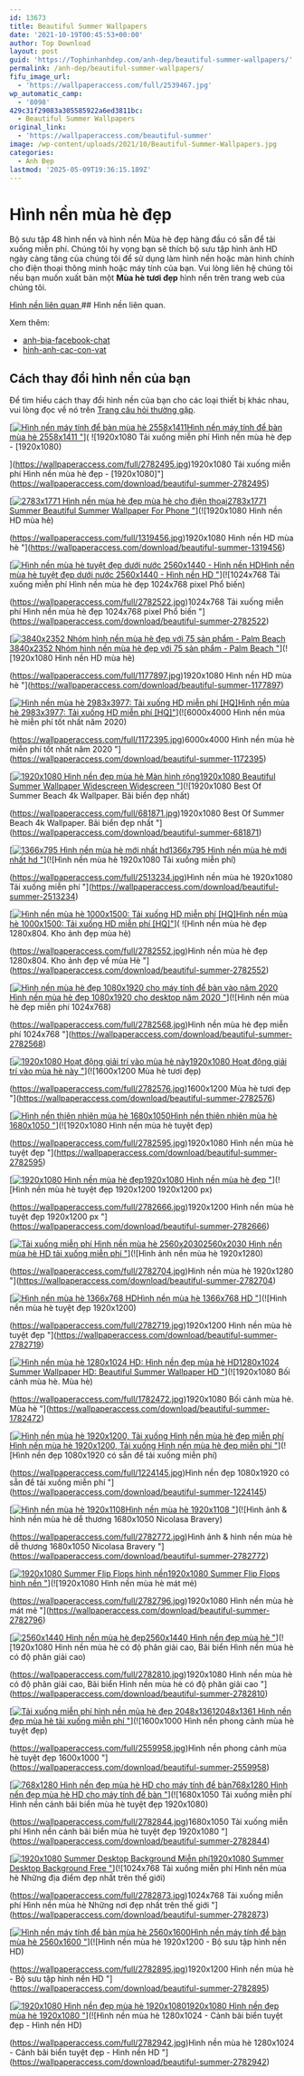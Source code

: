 ```yaml
---
id: 13673
title: Beautiful Summer Wallpapers
date: '2021-10-19T00:45:53+00:00'
author: Top Download
layout: post
guid: 'https://Tophinhanhdep.com/anh-dep/beautiful-summer-wallpapers/'
permalink: /anh-dep/beautiful-summer-wallpapers/
fifu_image_url:
  - 'https://wallpaperaccess.com/full/2539467.jpg'
wp_automatic_camp:
  - '8098'
429c31f29083a305585922a6ed3811bc:
  - Beautiful Summer Wallpapers
original_link:
  - 'https://wallpaperaccess.com/beautiful-summer'
image: /wp-content/uploads/2021/10/Beautiful-Summer-Wallpapers.jpg
categories:
  - Ảnh Đẹp
lastmod: '2025-05-09T19:36:15.189Z'
---
```

# Hình nền mùa hè đẹp

Bộ sưu tập 48 hình nền và hình nền Mùa hè đẹp hàng đầu có sẵn để tải xuống miễn phí. Chúng tôi hy vọng bạn sẽ thích bộ sưu tập hình ảnh HD ngày càng tăng của chúng tôi để sử dụng làm hình nền hoặc màn hình chính cho điện thoại thông minh hoặc máy tính của bạn. Vui lòng liên hệ chúng tôi nếu bạn muốn xuất bản một **Mùa hè tươi đẹp** hình nền trên trang web của chúng tôi.

[Hình nền liên quan ](#related) ## Hình nền liên quan.

   
 Xem thêm:

   
- [anh-bia-facebook-chat](https://tophinhanhdep.com/anh-bia/anh-bia-facebook-chat/)
- [hinh-anh-cac-con-vat](https://tophinhanhdep.com/the-gioi-dong-vat/hinh-anh-cac-con-vat/)

## Cách thay đổi hình nền của bạn

Để tìm hiểu cách thay đổi hình nền của bạn cho các loại thiết bị khác nhau, vui lòng đọc về nó trên [Trang câu hỏi thường gặp](https://tophinhanhdep.com/faq/).

  
[[![Hình nền máy tính để bàn mùa hè 2558x1411](https://wallpaperaccess.com/full/2539467.jpg)Hình nền máy tính để bàn mùa hè 2558x1411 "](https://wallpaperaccess.com/download/beautiful-summer-2539467)]( ![1920x1080 Tải xuống miễn phí Hình nền mùa hè đẹp - [1920x1080)

](https://wallpaperaccess.com/full/2782495.jpg)1920x1080 Tải xuống miễn phí Hình nền mùa hè đẹp - \[1920x1080\]"](https://wallpaperaccess.com/download/beautiful-summer-2782495)

[[![2783x1771 Hình nền mùa hè đẹp mùa hè cho điện thoại](https://wallpaperaccess.com/full/2782500.jpg)2783x1771 Summer Beautiful Summer Wallpaper For Phone "](https://wallpaperaccess.com/download/beautiful-summer-2782500)](![1920x1080 Hình nền HD mùa hè)

(https://wallpaperaccess.com/full/1319456.jpg)1920x1080 Hình nền HD mùa hè "](https://wallpaperaccess.com/download/beautiful-summer-1319456)

[[![Hình nền mùa hè tuyệt đẹp dưới nước 2560x1440 - Hình nền HD](https://wallpaperaccess.com/full/2782512.jpg)Hình nền mùa hè tuyệt đẹp dưới nước 2560x1440 - Hình nền HD "](https://wallpaperaccess.com/download/beautiful-summer-2782512)](![1024x768 Tải xuống miễn phí Hình nền mùa hè đẹp 1024x768 pixel Phổ biến)

(https://wallpaperaccess.com/full/2782522.jpg)1024x768 Tải xuống miễn phí Hình nền mùa hè đẹp 1024x768 pixel Phổ biến "](https://wallpaperaccess.com/download/beautiful-summer-2782522)

[[![3840x2352 Nhóm hình nền mùa hè đẹp với 75 sản phẩm - Palm Beach](https://wallpaperaccess.com/full/2782523.jpg)3840x2352 Nhóm hình nền mùa hè đẹp với 75 sản phẩm - Palm Beach "](https://wallpaperaccess.com/download/beautiful-summer-2782523)](![1920x1080 Hình nền HD mùa hè)

(https://wallpaperaccess.com/full/1177897.jpg)1920x1080 Hình nền HD mùa hè "](https://wallpaperaccess.com/download/beautiful-summer-1177897)

[[![Hình nền mùa hè 2983x3977: Tải xuống HD miễn phí [HQ]](https://wallpaperaccess.com/full/2125477.jpg)Hình nền mùa hè 2983x3977: Tải xuống HD miễn phí \[HQ\]"](https://wallpaperaccess.com/download/beautiful-summer-2125477)](![6000x4000 Hình nền mùa hè miễn phí tốt nhất năm 2020)

(https://wallpaperaccess.com/full/1172395.jpg)6000x4000 Hình nền mùa hè miễn phí tốt nhất năm 2020 "](https://wallpaperaccess.com/download/beautiful-summer-1172395)

[[![1920x1080 Hình nền đẹp mùa hè Màn hình rộng](https://wallpaperaccess.com/full/2782538.jpg)1920x1080 Beautiful Summer Wallpaper Widescreen Widescreen "](https://wallpaperaccess.com/download/beautiful-summer-2782538)](![1920x1080 Best Of Summer Beach 4k Wallpaper.  Bãi biển đẹp nhất)

(https://wallpaperaccess.com/full/681871.jpg)1920x1080 Best Of Summer Beach 4k Wallpaper. Bãi biển đẹp nhất "](https://wallpaperaccess.com/download/beautiful-summer-681871)

[[![1366x795 Hình nền mùa hè mới nhất hd](https://wallpaperaccess.com/full/2782544.jpg)1366x795 Hình nền mùa hè mới nhất hd "](https://wallpaperaccess.com/download/beautiful-summer-2782544)](![Hình nền mùa hè 1920x1080 Tải xuống miễn phí)

(https://wallpaperaccess.com/full/2513234.jpg)Hình nền mùa hè 1920x1080 Tải xuống miễn phí "](https://wallpaperaccess.com/download/beautiful-summer-2513234)

[[![Hình nền mùa hè 1000x1500: Tải xuống HD miễn phí [HQ]](https://wallpaperaccess.com/full/2098358.jpg)Hình nền mùa hè 1000x1500: Tải xuống HD miễn phí \[HQ\]"](https://wallpaperaccess.com/download/beautiful-summer-2098358)]( ![Hình nền mùa hè đẹp 1280x804.  Kho ảnh đẹp mùa hè)

(https://wallpaperaccess.com/full/2782552.jpg)Hình nền mùa hè đẹp 1280x804. Kho ảnh đẹp về mùa Hè "](https://wallpaperaccess.com/download/beautiful-summer-2782552)

[[![Hình nền mùa hè đẹp 1080x1920 cho máy tính để bàn vào năm 2020](https://wallpaperaccess.com/full/2782563.jpg)Hình nền mùa hè đẹp 1080x1920 cho desktop năm 2020 "](https://wallpaperaccess.com/download/beautiful-summer-2782563)](![Hình nền mùa hè đẹp miễn phí 1024x768)

(https://wallpaperaccess.com/full/2782568.jpg)Hình nền mùa hè đẹp miễn phí 1024x768 "](https://wallpaperaccess.com/download/beautiful-summer-2782568)

[[![1920x1080 Hoạt động giải trí vào mùa hè này](https://wallpaperaccess.com/full/2782570.jpg)1920x1080 Hoạt động giải trí vào mùa hè này "](https://wallpaperaccess.com/download/beautiful-summer-2782570)](![1600x1200 Mùa hè tươi đẹp)

(https://wallpaperaccess.com/full/2782576.jpg)1600x1200 Mùa hè tươi đẹp "](https://wallpaperaccess.com/download/beautiful-summer-2782576)

[[![Hình nền thiên nhiên mùa hè 1680x1050](https://wallpaperaccess.com/full/2782591.jpg)Hình nền thiên nhiên mùa hè 1680x1050 "](https://wallpaperaccess.com/download/beautiful-summer-2782591)](![1920x1080 Hình nền mùa hè tuyệt đẹp)

(https://wallpaperaccess.com/full/2782595.jpg)1920x1080 Hình nền mùa hè tuyệt đẹp "](https://wallpaperaccess.com/download/beautiful-summer-2782595)

[[![1920x1080 Hình nền mùa hè đẹp](https://wallpaperaccess.com/full/2782648.jpg)1920x1080 Hình nền mùa hè đẹp "](https://wallpaperaccess.com/download/beautiful-summer-2782648)](![Hình nền mùa hè tuyệt đẹp 1920x1200 1920x1200 px)

(https://wallpaperaccess.com/full/2782666.jpg)1920x1200 Hình nền mùa hè tuyệt đẹp 1920x1200 px "](https://wallpaperaccess.com/download/beautiful-summer-2782666)

[[![Tải xuống miễn phí Hình nền mùa hè 2560x2030](https://wallpaperaccess.com/full/2590660.jpg)2560x2030 Hình nền mùa hè HD tải xuống miễn phí "](https://wallpaperaccess.com/download/beautiful-summer-2590660)](![Hình ảnh nền mùa hè 1920x1280)

(https://wallpaperaccess.com/full/2782704.jpg)Hình nền mùa hè 1920x1280 "](https://wallpaperaccess.com/download/beautiful-summer-2782704)

[[![Hình nền mùa hè 1366x768 HD](https://wallpaperaccess.com/full/2782712.jpg)Hình nền mùa hè 1366x768 HD "](https://wallpaperaccess.com/download/beautiful-summer-2782712)](![Hình nền mùa hè tuyệt đẹp 1920x1200)

(https://wallpaperaccess.com/full/2782719.jpg)1920x1200 Hình nền mùa hè tuyệt đẹp "](https://wallpaperaccess.com/download/beautiful-summer-2782719)

[[![Hình nền mùa hè 1280x1024 HD: Hình nền đẹp mùa hè HD](https://wallpaperaccess.com/full/2782752.jpg)1280x1024 Summer Wallpaper HD: Beautiful Summer Wallpaper HD "](https://wallpaperaccess.com/download/beautiful-summer-2782752)](![1920x1080 Bối cảnh mùa hè.  Mùa hè)

(https://wallpaperaccess.com/full/1782472.jpg)1920x1080 Bối cảnh mùa hè. Mùa hè "](https://wallpaperaccess.com/download/beautiful-summer-1782472)

[[![Hình nền mùa hè 1920x1200, Tải xuống Hình nền mùa hè đẹp miễn phí](https://wallpaperaccess.com/full/2782757.jpg)Hình nền mùa hè 1920x1200, Tải xuống Hình nền mùa hè đẹp miễn phí "](https://wallpaperaccess.com/download/beautiful-summer-2782757)](![Hình nền đẹp 1080x1920 có sẵn để tải xuống miễn phí)

(https://wallpaperaccess.com/full/1224145.jpg)Hình nền đẹp 1080x1920 có sẵn để tải xuống miễn phí "](https://wallpaperaccess.com/download/beautiful-summer-1224145)

[[![Hình nền mùa hè 1920x1108](https://wallpaperaccess.com/full/2782761.jpg)Hình nền mùa hè 1920x1108 "](https://wallpaperaccess.com/download/beautiful-summer-2782761)](![Hình ảnh & hình nền mùa hè dễ thương 1680x1050 Nicolasa Bravery)

(https://wallpaperaccess.com/full/2782772.jpg)Hình ảnh &amp; hình nền mùa hè dễ thương 1680x1050 Nicolasa Bravery "](https://wallpaperaccess.com/download/beautiful-summer-2782772)

[[![1920x1080 Summer Flip Flops hình nền](https://wallpaperaccess.com/full/2782782.jpg)1920x1080 Summer Flip Flops hình nền "](https://wallpaperaccess.com/download/beautiful-summer-2782782)](![1920x1080 Hình nền mùa hè mát mẻ)

(https://wallpaperaccess.com/full/2782796.jpg)1920x1080 Hình nền mùa hè mát mẻ "](https://wallpaperaccess.com/download/beautiful-summer-2782796)

[[![2560x1440 Hình nền mùa hè đẹp](https://wallpaperaccess.com/full/2782802.jpg)2560x1440 Hình nền đẹp mùa hè "](https://wallpaperaccess.com/download/beautiful-summer-2782802)](![1920x1080 Hình nền mùa hè có độ phân giải cao, Bãi biển Hình nền mùa hè có độ phân giải cao)

(https://wallpaperaccess.com/full/2782810.jpg)1920x1080 Hình nền mùa hè có độ phân giải cao, Bãi biển Hình nền mùa hè có độ phân giải cao "](https://wallpaperaccess.com/download/beautiful-summer-2782810)

[[![Tải xuống miễn phí hình nền mùa hè đẹp 2048x1361](https://wallpaperaccess.com/full/2782817.jpg)2048x1361 Hình nền đẹp mùa hè tải xuống miễn phí "](https://wallpaperaccess.com/download/beautiful-summer-2782817)](![1600x1000 Hình nền phong cảnh mùa hè tuyệt đẹp)

(https://wallpaperaccess.com/full/2559958.jpg)Hình nền phong cảnh mùa hè tuyệt đẹp 1600x1000 "](https://wallpaperaccess.com/download/beautiful-summer-2559958)

[[![768x1280 Hình nền đẹp mùa hè HD cho máy tính để bàn](https://wallpaperaccess.com/full/2782832.jpg)768x1280 Hình nền đẹp mùa hè HD cho máy tính để bàn "](https://wallpaperaccess.com/download/beautiful-summer-2782832)](![1680x1050 Tải xuống miễn phí Hình nền cảnh bãi biển mùa hè tuyệt đẹp 1920x1080)

(https://wallpaperaccess.com/full/2782844.jpg)1680x1050 Tải xuống miễn phí Hình nền cảnh bãi biển mùa hè tuyệt đẹp 1920x1080 "](https://wallpaperaccess.com/download/beautiful-summer-2782844)

[[![1920x1080 Summer Desktop Background Miễn phí](https://wallpaperaccess.com/full/2782871.jpg)1920x1080 Summer Desktop Background Free "](https://wallpaperaccess.com/download/beautiful-summer-2782871)](![1024x768 Tải xuống miễn phí Hình nền mùa hè Những địa điểm đẹp nhất trên thế giới)

(https://wallpaperaccess.com/full/2782873.jpg)1024x768 Tải xuống miễn phí Hình nền mùa hè Những nơi đẹp nhất trên thế giới "](https://wallpaperaccess.com/download/beautiful-summer-2782873)

[[![Hình nền máy tính để bàn mùa hè 2560x1600](https://wallpaperaccess.com/full/2782876.jpg)Hình nền máy tính để bàn mùa hè 2560x1600 "](https://wallpaperaccess.com/download/beautiful-summer-2782876)](![Hình nền mùa hè 1920x1200 - Bộ sưu tập hình nền HD)

(https://wallpaperaccess.com/full/2782895.jpg)1920x1200 Hình nền mùa hè - Bộ sưu tập hình nền HD "](https://wallpaperaccess.com/download/beautiful-summer-2782895)

[[![1920x1080 Hình nền đẹp mùa hè 1920x1080](https://wallpaperaccess.com/full/2782907.jpg)1920x1080 Hình nền đẹp mùa hè 1920x1080 "](https://wallpaperaccess.com/download/beautiful-summer-2782907)](![Hình nền mùa hè 1280x1024 - Cảnh bãi biển tuyệt đẹp - Hình nền HD)

(https://wallpaperaccess.com/full/2782942.jpg)Hình nền mùa hè 1280x1024 - Cảnh bãi biển tuyệt đẹp - Hình nền HD "](https://wallpaperaccess.com/download/beautiful-summer-2782942)
